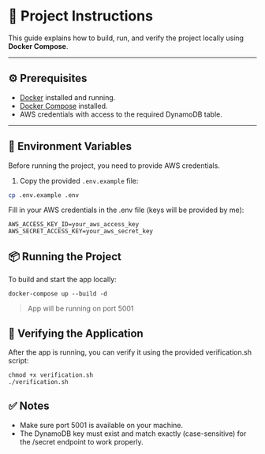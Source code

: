 # 🚀 Project Instructions

This guide explains how to build, run, and verify the project locally using **Docker Compose**.

---

## ⚙️ Prerequisites

- [Docker](https://docs.docker.com/get-docker/) installed and running.
- [Docker Compose](https://docs.docker.com/compose/) installed.
- AWS credentials with access to the required DynamoDB table.

---

## 📄 Environment Variables

Before running the project, you need to provide AWS credentials.

1. Copy the provided `.env.example` file:
```bash
cp .env.example .env
```

Fill in your AWS credentials in the .env file (keys will be provided by me):
```
AWS_ACCESS_KEY_ID=your_aws_access_key
AWS_SECRET_ACCESS_KEY=your_aws_secret_key
```

## 📦 Running the Project

To build and start the app locally:

```docker-compose up --build -d```
> App will be running on port 5001

## 🔎 Verifying the Application
After the app is running, you can verify it using the provided verification.sh script:
```commandline
chmod +x verification.sh
./verification.sh
```

## ✅ Notes
- Make sure port 5001 is available on your machine.
- The DynamoDB key must exist and match exactly (case-sensitive) for the /secret endpoint to work properly.